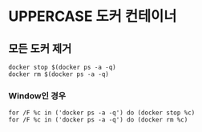 # UPPERCASE 도커 컨테이너

## 모든 도커 제거

```
docker stop $(docker ps -a -q)
docker rm $(docker ps -a -q)
```

### Window인 경우
```
for /F %c in ('docker ps -a -q') do (docker stop %c)
for /F %c in ('docker ps -a -q') do (docker rm %c)
```